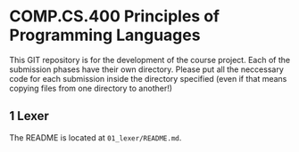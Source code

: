 COMP.CS.400 Principles of Programming Languages
===============================================

This GIT repository is for the development of the course project.
Each of the submission phases have their own directory.
Please put all the neccessary code for each submission inside the
directory specified (even if that means copying files from one 
directory to another!)

## 1 Lexer

The README is located at `01_lexer/README.md`.
